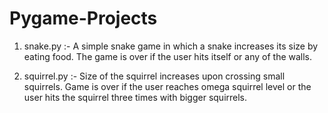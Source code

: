 # Pygame-Projects

1. snake.py :-
      A simple snake game in which a snake increases its size by eating food. The game is over if the user hits itself or any of the walls.
      
 2. squirrel.py :-
      Size of the squirrel increases upon crossing small squirrels. Game is over if the user reaches omega squirrel level or the user hits the squirrel three times with bigger squirrels.
